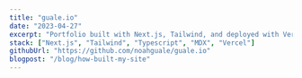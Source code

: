 ```yaml
---
title: "guale.io"
date: "2023-04-27"
excerpt: "Portfolio built with Next.js, Tailwind, and deployed with Vercel"
stack: ["Next.js", "Tailwind", "Typescript", "MDX", "Vercel"]
githubUrl: "https://github.com/noahguale/guale.io"
blogpost: "/blog/how-built-my-site"
---
```

